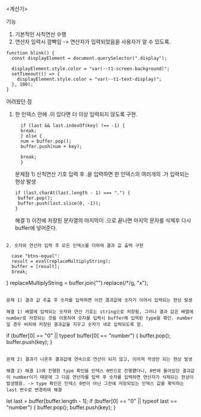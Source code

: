 <계산기>

기능

1. 기본적인 사칙연산 수행
2. 연산자 입력시 깜빡임 -> 연산자가 입력되었음을 사용자가 알 수 있도록.

```
function blink() {
  const displayElement = document.querySelector(".display");

  displayElement.style.color = "var(--t1-screen-background)";
  setTimeout(() => {
    displayElement.style.color = "var(--t1-text-display)";
  }, 100);
}
```

어려웠던 점

1. 한 인덱스 안에 .이 있다면 더 이상 입력되지 않도록 구현.

   ```
     if (last && last.indexOf(key) !== -1) {
     break;
     } else {
     num = buffer.pop();
     buffer.push(num + key);

     break;
     }
   ```

   문제점 1) 산칙연산 기호 입력 후 .을 입력하면 한 인덱스의 여러개의 .가 입력되는 현상 발생

   ```
   if (last.charAt(last.length - 1) === ".") {
    buffer.pop();
    buffer.push(last.slice(0, -1));
   }
   ```

   해결 1) 이전에 저장된 문자열의 마지막이 .으로 끝나면 마지막 문자를 삭제후 다시 buffer에 넣어준다.

```

2. 숫자와 연산자 입력 후 모든 인덱스를 더하여 결과 값 출력 구현
```

      case "btns-equal":
      result = eval(replaceMultiplyString);
      buffer = [result];
      break;

}
replaceMultiplyString = buffer.join("").replace(/\*/g, "x");

```

문제 1) 결과 값 추출 후 숫자를 입력하면 이전 결과값에 숫자가 이어서 입력되는 현상 발생

해결 1) 배열에 입력되는 숫자와 연산 기호는 string으로 저장됨, 그러나 결과 값은 배열에 number로 저장되는 것을 이용하여 숫자를 입력시 buffer에 입력된 type을 확인. number일 경우 버퍼에 저장된 결과값을 지우고 숫자가 새로 입력되도록 함.

```

if (buffer[0] == "0" || typeof buffer[0] == "number") {
buffer.pop();
buffer.push(key);
}

```

문제 2) 결과가 나온후 결과값에 연속으로 연산이 되지 않고, 이어져 작성만 되는 현상 발생

해결 2) 해결 1)에 진행한 type 확인을 인덱스 0번으로 진행헀더니, 0번에 들어있던 결과값이 number이기 때문에 그 다음 연산자를 입력 후 숫자를 입력하면 연산자가 삭제되는 현상이 발생했음. -> type 확인은 인덱스 0번이 아닌 그전에 저장되있는 인덱스 값을 확익하는 last 변수로 변경하여 해결

```

let last = buffer[buffer.length - 1];
if (buffer[0] == "0" || typeof last == "number") {
buffer.pop();
buffer.push(key);
}

```

```
